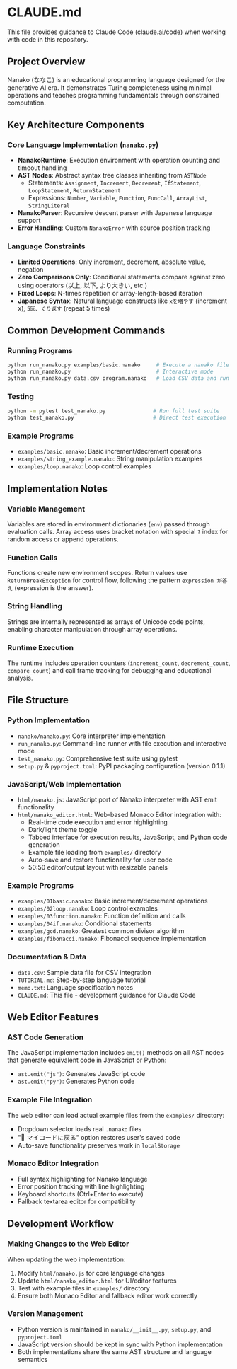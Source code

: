 # CLAUDE.md

This file provides guidance to Claude Code (claude.ai/code) when working with code in this repository.

## Project Overview

Nanako (ななこ) is an educational programming language designed for the generative AI era. It demonstrates Turing completeness using minimal operations and teaches programming fundamentals through constrained computation.

## Key Architecture Components

### Core Language Implementation (`nanako.py`)
- **NanakoRuntime**: Execution environment with operation counting and timeout handling
- **AST Nodes**: Abstract syntax tree classes inheriting from `ASTNode`
  - Statements: `Assignment`, `Increment`, `Decrement`, `IfStatement`, `LoopStatement`, `ReturnStatement`
  - Expressions: `Number`, `Variable`, `Function`, `FuncCall`, `ArrayList`, `StringLiteral`
- **NanakoParser**: Recursive descent parser with Japanese language support
- **Error Handling**: Custom `NanakoError` with source position tracking

### Language Constraints
- **Limited Operations**: Only increment, decrement, absolute value, negation
- **Zero Comparisons Only**: Conditional statements compare against zero using operators (以上, 以下, より大きい, etc.)
- **Fixed Loops**: N-times repetition or array-length-based iteration
- **Japanese Syntax**: Natural language constructs like `xを増やす` (increment x), `5回、くり返す` (repeat 5 times)

## Common Development Commands

### Running Programs
```bash
python run_nanako.py examples/basic.nanako     # Execute a nanako file
python run_nanako.py                           # Interactive mode
python run_nanako.py data.csv program.nanako   # Load CSV data and run program
```

### Testing
```bash
python -m pytest test_nanako.py               # Run full test suite
python test_nanako.py                         # Direct test execution
```

### Example Programs
- `examples/basic.nanako`: Basic increment/decrement operations
- `examples/string_example.nanako`: String manipulation examples
- `examples/loop.nanako`: Loop control examples

## Implementation Notes

### Variable Management
Variables are stored in environment dictionaries (`env`) passed through evaluation calls. Array access uses bracket notation with special `?` index for random access or append operations.

### Function Calls
Functions create new environment scopes. Return values use `ReturnBreakException` for control flow, following the pattern `expression が答え` (expression is the answer).

### String Handling
Strings are internally represented as arrays of Unicode code points, enabling character manipulation through array operations.

### Runtime Execution
The runtime includes operation counters (`increment_count`, `decrement_count`, `compare_count`) and call frame tracking for debugging and educational analysis.

## File Structure

### Python Implementation
- `nanako/nanako.py`: Core interpreter implementation
- `run_nanako.py`: Command-line runner with file execution and interactive mode
- `test_nanako.py`: Comprehensive test suite using pytest
- `setup.py` & `pyproject.toml`: PyPI packaging configuration (version 0.1.1)

### JavaScript/Web Implementation
- `html/nanako.js`: JavaScript port of Nanako interpreter with AST emit functionality
- `html/nanako_editor.html`: Web-based Monaco Editor integration with:
  - Real-time code execution and error highlighting
  - Dark/light theme toggle
  - Tabbed interface for execution results, JavaScript, and Python code generation
  - Example file loading from `examples/` directory
  - Auto-save and restore functionality for user code
  - 50:50 editor/output layout with resizable panels

### Example Programs
- `examples/01basic.nanako`: Basic increment/decrement operations
- `examples/02loop.nanako`: Loop control examples
- `examples/03function.nanako`: Function definition and calls
- `examples/04if.nanako`: Conditional statements
- `examples/gcd.nanako`: Greatest common divisor algorithm
- `examples/fibonacci.nanako`: Fibonacci sequence implementation

### Documentation & Data
- `data.csv`: Sample data file for CSV integration
- `TUTORIAL.md`: Step-by-step language tutorial
- `memo.txt`: Language specification notes
- `CLAUDE.md`: This file - development guidance for Claude Code

## Web Editor Features

### AST Code Generation
The JavaScript implementation includes `emit()` methods on all AST nodes that generate equivalent code in JavaScript or Python:
- `ast.emit("js")`: Generates JavaScript code
- `ast.emit("py")`: Generates Python code

### Example File Integration
The web editor can load actual example files from the `examples/` directory:
- Dropdown selector loads real `.nanako` files
- "🔄 マイコードに戻る" option restores user's saved code
- Auto-save functionality preserves work in `localStorage`

### Monaco Editor Integration
- Full syntax highlighting for Nanako language
- Error position tracking with line highlighting
- Keyboard shortcuts (Ctrl+Enter to execute)
- Fallback textarea editor for compatibility

## Development Workflow

### Making Changes to the Web Editor
When updating the web implementation:
1. Modify `html/nanako.js` for core language changes
2. Update `html/nanako_editor.html` for UI/editor features
3. Test with example files in `examples/` directory
4. Ensure both Monaco Editor and fallback editor work correctly

### Version Management
- Python version is maintained in `nanako/__init__.py`, `setup.py`, and `pyproject.toml`
- JavaScript version should be kept in sync with Python implementation
- Both implementations share the same AST structure and language semantics
